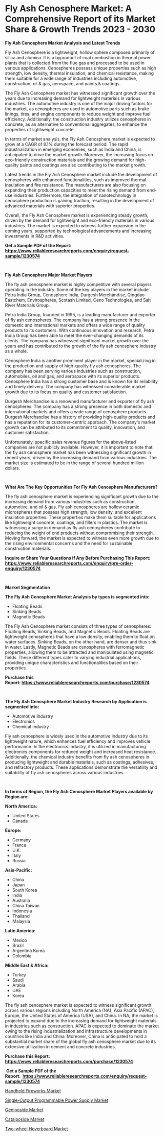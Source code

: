 <p><h1>Fly Ash Cenosphere Market: A Comprehensive Report of its Market Share & Growth Trends 2023 - 2030</h1></p><p><strong>Fly Ash Cenosphere Market Analysis and Latest Trends</strong></p>
<p><p>Fly Ash Cenosphere is a lightweight, hollow sphere composed primarily of silica and alumina. It is a byproduct of coal combustion in thermal power plants that is collected from the flue gas and processed to be used in various applications. Cenospheres possess unique properties such as high strength, low density, thermal insulation, and chemical resistance, making them suitable for a wide range of industries including automotive, construction, oil & gas, aerospace, and paints & coatings.</p><p>The Fly Ash Cenosphere market has witnessed significant growth over the years due to increasing demand for lightweight materials in various industries. The automotive industry is one of the major driving factors for the market, as cenospheres are used in automotive parts such as brake linings, tires, and engine components to reduce weight and improve fuel efficiency. Additionally, the construction industry utilizes cenospheres in concrete, as an alternative to conventional aggregates, to enhance the properties of lightweight concrete.</p><p>In terms of market analysis, the Fly Ash Cenosphere market is expected to grow at a CAGR of 8.1% during the forecast period. The rapid industrialization in emerging economies, such as India and China, is anticipated to drive the market growth. Moreover, the increasing focus on eco-friendly construction materials and the growing demand for high-quality paints and coatings are also contributing to the market growth.</p><p>Latest trends in the Fly Ash Cenosphere market include the development of cenospheres with enhanced functionalities, such as improved thermal insulation and fire resistance. The manufacturers are also focusing on expanding their production capacities to meet the rising demand from end-use industries. Furthermore, the integration of nanotechnology in cenosphere production is gaining traction, resulting in the development of advanced materials with superior properties.</p><p>Overall, the Fly Ash Cenosphere market is experiencing steady growth, driven by the demand for lightweight and eco-friendly materials in various industries. The market is expected to witness further expansion in the coming years, supported by technological advancements and increasing investments in R&D activities.</p></p>
<p><strong>Get a Sample PDF of the Report:&nbsp; <a href="https://www.reliableresearchreports.com/enquiry/request-sample/1230574">https://www.reliableresearchreports.com/enquiry/request-sample/1230574</a></strong></p>
<p>&nbsp;</p>
<p><strong>Fly Ash Cenosphere Major Market Players</strong></p>
<p><p>The fly ash cenosphere market is highly competitive with several players operating in the industry. Some of the key players in the market include Petra India Group, Cenosphere India, Durgesh Merchandise, Qingdao Eastchem, Envirospheres, Scotash Limited, Ceno Technologies, and Salt River Materials Group.</p><p>Petra India Group, founded in 1995, is a leading manufacturer and exporter of fly ash cenospheres. The company has a strong presence in the domestic and international markets and offers a wide range of quality products to its customers. With continuous innovation and research, Petra India Group has been able to meet the ever-changing demands of its clients. The company has witnessed significant market growth over the years and has contributed to the growth of the fly ash cenosphere industry as a whole.</p><p>Cenosphere India is another prominent player in the market, specializing in the production and supply of high-quality fly ash cenospheres. The company has been serving various industries such as construction, automobiles, oil and gas, and aerospace with its superior products. Cenosphere India has a strong customer base and is known for its reliability and timely delivery. The company has witnessed considerable market growth due to its focus on quality and customer satisfaction.</p><p>Durgesh Merchandise is a renowned manufacturer and exporter of fly ash cenospheres. The company has a strong presence in both domestic and international markets and offers a wide range of cenosphere products. Durgesh Merchandise has a history of providing high-quality products and has a reputation for its customer-centric approach. The company's market growth can be attributed to its commitment to quality, innovation, and customer satisfaction.</p><p>Unfortunately, specific sales revenue figures for the above-listed companies are not publicly available. However, it is important to note that the fly ash cenosphere market has been witnessing significant growth in recent years, driven by the increasing demand from various industries. The market size is estimated to be in the range of several hundred million dollars.</p></p>
<p>&nbsp;</p>
<p><strong>What Are The Key Opportunities For Fly Ash Cenosphere Manufacturers?</strong></p>
<p><p>The fly ash cenosphere market is experiencing significant growth due to the increasing demand from various industries such as construction, automotive, and oil & gas. Fly ash cenospheres are hollow ceramic microspheres that possess high strength, low density, and excellent insulation properties. These properties make them suitable for applications like lightweight concrete, coatings, and fillers in plastics. The market is witnessing a surge in demand as fly ash cenospheres contribute to reducing the weight of end products without compromising their strength. Moving forward, the market is expected to witness even more growth due to the rising environmental concerns and the need for sustainable construction materials.</p></p>
<p><strong>Inquire or Share Your Questions If Any Before Purchasing This Report: <a href="https://www.reliableresearchreports.com/enquiry/pre-order-enquiry/1230574">https://www.reliableresearchreports.com/enquiry/pre-order-enquiry/1230574</a></strong></p>
<p>&nbsp;</p>
<p><strong>Market Segmentation</strong></p>
<p><strong>The Fly Ash Cenosphere Market Analysis by types is segmented into:</strong></p>
<p><ul><li>Floating Beads</li><li>Sinking Beads</li><li>Magnetic Beads</li></ul></p>
<p><p>The Fly Ash Cenosphere market consists of three types of cenospheres: Floating Beads, Sinking Beads, and Magnetic Beads. Floating Beads are lightweight cenospheres that have a low density, enabling them to float on water surfaces. Sinking Beads, on the other hand, are denser and thus sink in water. Lastly, Magnetic Beads are cenospheres with ferromagnetic properties, allowing them to be attracted and manipulated using magnetic fields. These different types cater to varying industrial applications, providing unique characteristics and functionalities based on their properties.</p></p>
<p><strong>Purchase this Report:&nbsp;<a href="https://www.reliableresearchreports.com/purchase/1230574">https://www.reliableresearchreports.com/purchase/1230574</a></strong></p>
<p>&nbsp;</p>
<p><strong>The Fly Ash Cenosphere Market Industry Research by Application is segmented into:</strong></p>
<p><ul><li>Automotive Industry</li><li>Electronics</li><li>Chemical Industry</li></ul></p>
<p><p>Fly ash cenosphere is widely used in the automotive industry due to its lightweight nature, which enhances fuel efficiency and improves vehicle performance. In the electronics industry, it is utilized in manufacturing electronics components for reduced weight and increased heat resistance. Additionally, the chemical industry benefits from fly ash cenospheres in producing lightweight and durable materials, such as coatings, adhesives, and refractory products. These applications demonstrate the versatility and suitability of fly ash cenospheres across various industries.</p></p>
<p>&nbsp;</p>
<p><strong>In terms of Region, the Fly Ash Cenosphere Market Players available by Region are:</strong></p>
<p>
    <p> <strong> North America: </strong>
        <ul>
            <li>United States</li>
            <li>Canada</li>
        </ul>
        </p> 
    <p> <strong> Europe: </strong>
        <ul>
            <li>Germany</li>
            <li>France</li>
            <li>U.K.</li>
            <li>Italy</li>
            <li>Russia</li>
        </ul>
        </p> 
    <p> <strong> Asia-Pacific: </strong>
        <ul>
            <li>China</li>
            <li>Japan</li>
            <li>South Korea</li>
            <li>India</li>
            <li>Australia</li>
            <li>China Taiwan</li>
            <li>Indonesia</li>
            <li>Thailand</li>
            <li>Malaysia</li>
        </ul>
        </p> 
    <p> <strong> Latin America: </strong>
        <ul>
            <li>Mexico</li>
            <li>Brazil</li>
            <li>Argentina Korea</li>
            <li>Colombia</li>
        </ul>
        </p> 
    <p> <strong> Middle East & Africa: </strong>
        <ul>
            <li>Turkey</li>
            <li>Saudi</li>
            <li>Arabia</li>
            <li>UAE</li>
            <li>Korea</li>
        </ul>
    </p>
    </p>
<p><p>The fly ash cenosphere market is expected to witness significant growth across various regions including North America (NA), Asia Pacific (APAC), Europe, the United States of America (USA), and China. In NA, the market is projected to expand due to the increasing demand for lightweight materials in industries such as construction. APAC is expected to dominate the market owing to the rising industrialization and infrastructure developments in countries like India and China. Moreover, China is anticipated to hold a substantial market share of the global fly ash cenosphere market due to its extensive utilization in cement and concrete industries.</p></p>
<p><strong>Purchase this Report: <a href="https://www.reliableresearchreports.com/purchase/1230574">https://www.reliableresearchreports.com/purchase/1230574</a></strong></p>
<p>&nbsp;<strong>Get a Sample PDF of the Report:&nbsp;&nbsp;<a href="https://www.reliableresearchreports.com/enquiry/request-sample/1230574">https://www.reliableresearchreports.com/enquiry/request-sample/1230574</a></strong></p>
<p><strong></strong></p>
<p><p><a href="https://medium.com/@dowodis7877/handheld-fireworks-market-the-key-to-successful-business-strategy-forecast-till-2030-4686acc7609e">Handheld Fireworks Market</a></p><p><a href="https://medium.com/@jessicaelliott65/single-output-programmable-power-supply-market-comprehensive-assessment-by-type-application-and-a5c5230fce1c">Single-Output Programmable Power Supply Market</a></p><p><a href="https://github.com/grishafomin4852/Market-Research-Report-List-1/blob/main/geniposide-market.md">Geniposide Market</a></p><p><a href="https://github.com/abbypearson7765/Market-Research-Report-List-1/blob/main/catalposide-market.md">Catalposide Market</a></p><p><a href="https://medium.com/@slanecode210/analyzing-two-wheel-hoverboard-market-global-industry-perspective-and-forecast-2023-to-2030-9aa99f212d44">Two-wheel Hoverboard Market</a></p></p>